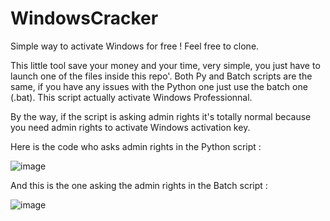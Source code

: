 # WindowsCracker
Simple way to activate Windows for free ! Feel free to clone.

This little tool save your money and your time, very simple, you just have to launch one of the files inside this repo'.
Both Py and Batch scripts are the same, if you have any issues with the Python one just use the batch one (.bat).
This script actually activate Windows Professionnal.

By the way, if the script is asking admin rights it's totally normal because you need admin rights to activate Windows activation key.

Here is the code who asks admin rights in the Python script : 

![image](https://user-images.githubusercontent.com/49789253/112999953-aaed2e00-916f-11eb-9ecf-0b4fd96cf65b.png)

And this is the one asking the admin rights in the Batch script : 

![image](https://user-images.githubusercontent.com/49789253/113000009-b7718680-916f-11eb-9f30-1d5ca378b850.png)


